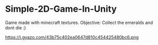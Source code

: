 # Simple-2D-Game-In-Unity
Game made with minecraft textures. Objective: Collect the emeralds and dont die :)


https://i.gyazo.com/43b75c402ea0647d810c454425480bc6.png
